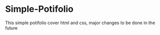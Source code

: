 # Simple-Potifolio
This simple potifolio cover html and css, major changes to be done in the future
